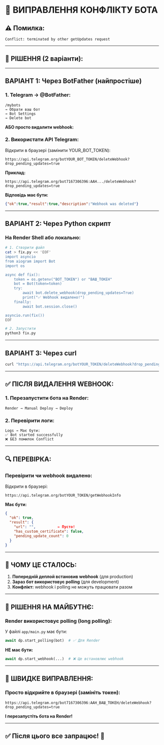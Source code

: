 # 🔧 ВИПРАВЛЕННЯ КОНФЛІКТУ БОТА

## ⚠️ Помилка:
```
Conflict: terminated by other getUpdates request
```

---

## 🎯 **РІШЕННЯ (2 варіанти):**

---

## **ВАРІАНТ 1: Через BotFather (найпростіше)**

### **1. Telegram → @BotFather:**

```
/mybots
→ Обрати ваш бот
→ Bot Settings
→ Delete bot
```

**АБО просто видалити webhook:**

### **2. Використати API Telegram:**

Відкрити в браузері (замінити YOUR_BOT_TOKEN):

```
https://api.telegram.org/botYOUR_BOT_TOKEN/deleteWebhook?drop_pending_updates=true
```

**Приклад:**
```
https://api.telegram.org/bot7167306396:AAH.../deleteWebhook?drop_pending_updates=true
```

**Відповідь має бути:**
```json
{"ok":true,"result":true,"description":"Webhook was deleted"}
```

---

## **ВАРІАНТ 2: Через Python скрипт**

### **На Render Shell або локально:**

```bash
# 1. Створити файл
cat > fix.py << 'EOF'
import asyncio
from aiogram import Bot
import os

async def fix():
    token = os.getenv("BOT_TOKEN") or "ВАШ_ТОКЕН"
    bot = Bot(token=token)
    try:
        await bot.delete_webhook(drop_pending_updates=True)
        print("✅ Webhook видалено!")
    finally:
        await bot.session.close()

asyncio.run(fix())
EOF

# 2. Запустити
python3 fix.py
```

---

## **ВАРІАНТ 3: Через curl**

```bash
curl "https://api.telegram.org/botYOUR_TOKEN/deleteWebhook?drop_pending_updates=true"
```

---

## ✅ **ПІСЛЯ ВИДАЛЕННЯ WEBHOOK:**

### **1. Перезапустити бота на Render:**

```
Render → Manual Deploy → Deploy
```

### **2. Перевірити логи:**

```
Logs → Має бути:
✅ Bot started successfully
❌ БЕЗ помилок Conflict
```

---

## 🔍 **ПЕРЕВІРКА:**

### **Перевірити чи webhook видалено:**

Відкрити в браузері:
```
https://api.telegram.org/botYOUR_TOKEN/getWebhookInfo
```

**Має бути:**
```json
{
  "ok": true,
  "result": {
    "url": "",          ← Пусто!
    "has_custom_certificate": false,
    "pending_update_count": 0
  }
}
```

---

## 🎯 **ЧОМУ ЦЕ СТАЛОСЬ:**

1. **Попередній деплой встановив webhook** (для production)
2. **Зараз бот використовує polling** (для development)
3. **Конфлікт:** webhook і polling не можуть працювати разом

---

## 🚀 **РІШЕННЯ НА МАЙБУТНЄ:**

### **Render використовує polling (long polling):**

У файлі `app/main.py` має бути:
```python
await dp.start_polling(bot)  # ✅ Для Render
```

**НЕ має бути:**
```python
await dp.start_webhook(...)  # ❌ Це встановлює webhook
```

---

## 📝 **ШВИДКЕ ВИПРАВЛЕННЯ:**

### **Просто відкрийте в браузері (замініть токен):**

```
https://api.telegram.org/bot7167306396:AAH_ВАШ_ТОКЕН/deleteWebhook?drop_pending_updates=true
```

**І перезапустіть бота на Render!**

---

## ✅ **Після цього все запрацює!** 🚀

